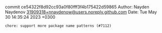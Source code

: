 commit ce54322f8d92cc93a0f80fff3f4b175422d59865
Author: Nayden Naydenov <31909318+nnaydenow@users.noreply.github.com>
Date:   Tue May 30 14:35:24 2023 +0300

    chore: support more package name patterns (#7112)
